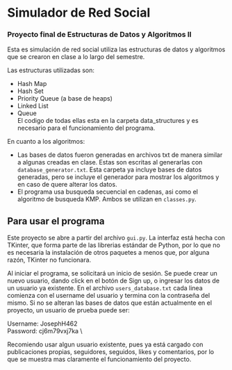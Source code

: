 # Simulador de Red Social
### Proyecto final de Estructuras de Datos y Algoritmos II

Esta es simulación de red social utiliza las estructuras de datos y algoritmos que se crearon en clase a lo largo del semestre.

Las estructuras utilizadas son:
* Hash Map
* Hash Set
* Priority Queue (a base de heaps)
* Linked List
* Queue \
El codigo de todas ellas esta en la carpeta data_structures y es necesario para el funcionamiento del programa.

En cuanto a los algoritmos:
* Las bases de datos fueron generadas en archivos txt de manera similar a algunas creadas en clase. Estas son escritas al generarlas con `database_generator.txt`. Esta carpeta ya incluye bases de datos generadas, pero se incluye el generador para mostrar los algoritmos y en caso de quere alterar los datos. 
* El programa usa busqueda secuencial en cadenas, asi como el algoritmo de busqueda KMP. Ambos se utilizan en `classes.py`.

## Para usar el programa
Este proyecto se abre a partir del archivo `gui.py`. La interfaz está hecha con TKinter, que forma parte de las librerias estándar de Python, por lo que no es necesaria la instalación de otros paquetes a menos que, por alguna razón, TKinter no funcionara. 

Al iniciar el programa, se solicitará un inicio de sesión. Se puede crear un nuevo usuario, dando click en el botón de Sign up, o ingresar los datos de un usuario ya existente. En el archivo `users_database.txt` cada linea comienza con el username del usuario y termina con la contraseña del mismo. Si no se alteran las bases de datos que están actualmente en el proyecto, un usuario de prueba puede ser:

Username: JosephH462 \
Password: cj6m79vxj7ka \

Recomiendo usar algun usuario existente, pues ya está cargado con publicaciones propias, seguidores, seguidos, likes y comentarios, por lo que se muestra mas claramente el funcionamiento del proyecto.